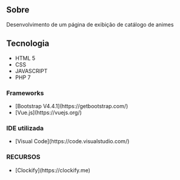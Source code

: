 ## Sobre

<p> Desenvolvimento de um página de exibição  de catálogo de animes</p>

## Tecnologia 
<ul>
    <li> HTML 5 </li>
    <li> CSS </li>
    <li> JAVASCRIPT </li>
    <li> PHP 7 </li>
</ul>

### Frameworks
   
<p>
    <ul>
        <li> [Bootstrap V4.4.1](https://getbootstrap.com/) </li>
        <li> [Vue.js](https://vuejs.org/) </li>
    </ul>
</p>
   

### IDE utilizada
   
<p> 
    <ul>        
        <li> [Visual Code](https://code.visualstudio.com/) </li>
    </ul>
</p>

### RECURSOS 
<p>
    <ul>
        <li>[Clockify](https://clockify.me)</li>
    </ul>
</p>